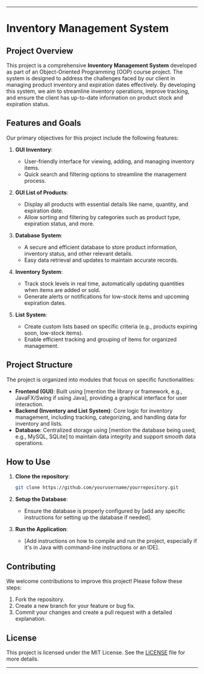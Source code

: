 

---

# Inventory Management System

## Project Overview
This project is a comprehensive **Inventory Management System** developed as part of an Object-Oriented Programming (OOP) course project. The system is designed to address the challenges faced by our client in managing product inventory and expiration dates effectively. By developing this system, we aim to streamline inventory operations, improve tracking, and ensure the client has up-to-date information on product stock and expiration status.

## Features and Goals
Our primary objectives for this project include the following features:

1. **GUI Inventory**:
   - User-friendly interface for viewing, adding, and managing inventory items.
   - Quick search and filtering options to streamline the management process.

2. **GUI List of Products**:
   - Display all products with essential details like name, quantity, and expiration date.
   - Allow sorting and filtering by categories such as product type, expiration status, and more.

3. **Database System**:
   - A secure and efficient database to store product information, inventory status, and other relevant details.
   - Easy data retrieval and updates to maintain accurate records.

4. **Inventory System**:
   - Track stock levels in real time, automatically updating quantities when items are added or sold.
   - Generate alerts or notifications for low-stock items and upcoming expiration dates.

5. **List System**:
   - Create custom lists based on specific criteria (e.g., products expiring soon, low-stock items).
   - Enable efficient tracking and grouping of items for organized management.

## Project Structure
The project is organized into modules that focus on specific functionalities:
- **Frontend (GUI)**: Built using [mention the library or framework, e.g., JavaFX/Swing if using Java], providing a graphical interface for user interaction.
- **Backend (Inventory and List System)**: Core logic for inventory management, including tracking, categorizing, and handling data for inventory and lists.
- **Database**: Centralized storage using [mention the database being used, e.g., MySQL, SQLite] to maintain data integrity and support smooth data operations.

## How to Use
1. **Clone the repository**:
   ```bash
   git clone https://github.com/yourusername/yourrepository.git
   ```

2. **Setup the Database**:
   - Ensure the database is properly configured by [add any specific instructions for setting up the database if needed].

3. **Run the Application**:
   - [Add instructions on how to compile and run the project, especially if it's in Java with command-line instructions or an IDE].

## Contributing
We welcome contributions to improve this project! Please follow these steps:
1. Fork the repository.
2. Create a new branch for your feature or bug fix.
3. Commit your changes and create a pull request with a detailed explanation.

## License
This project is licensed under the MIT License. See the [LICENSE](LICENSE) file for more details.

---
